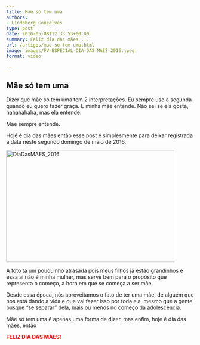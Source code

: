 ```yaml
---
title: Mãe só tem uma
authors:
- Lindoberg Gonçalves
type: post
date: 2016-05-08T12:33:53+00:00
summary: Feliz dia das mães ...
url: /artigos/mae-so-tem-uma.html
image: images/FV-ESPECIAL-DIA-DAS-MAES-2016.jpeg
format: video

---
```

## Mãe só tem uma

Dizer que mãe só tem uma tem 2 interpretações. Eu sempre uso a segunda quando eu quero fazer graça. E minha mãe entende. Não sei se ela gosta, hahahahaha, mas ela entende.

Mãe sempre entende.

Hojé é dia das mães então esse post é simplesmente para deixar registrada a data neste segundo domingo de maio de 2016.

<img class="alignnone size-medium wp-image-5550" src="http://www.canadaagora.com/wp-content/uploads/DiaDasMAES_2016-450x300.jpg" alt="DiaDasMAES_2016" width="450" height="300" srcset="https://www.canadaagora.com/wp-content/uploads/DiaDasMAES_2016-450x300.jpg 450w, https://www.canadaagora.com/wp-content/uploads/DiaDasMAES_2016-970x647.jpg 970w, https://www.canadaagora.com/wp-content/uploads/DiaDasMAES_2016-1120x747.jpg 1120w" sizes="(max-width: 450px) 100vw, 450px" />

A foto ta um pouquinho atrasada pois meus filhos já estão grandinhos e essa ai não é minha mulher, mas serve bem para o propósito que representa o começo, a hora em que se começa a ser mãe.

Desde essa época, nós aproveitamos o fato de ter uma mãe, de alguém que nos está dando a vida e que vai fazer isso por toda ela, mesmo que a gente busque &#8220;se separar&#8221; dela, mais ou menos no começo da adolescência.

Mãe só tem uma é apenas uma forma de dizer, mas enfim, hoje é dia das mães, então

<span style="color: #ff0000;"><strong>FELIZ DIA DAS MÃES!</strong></span>